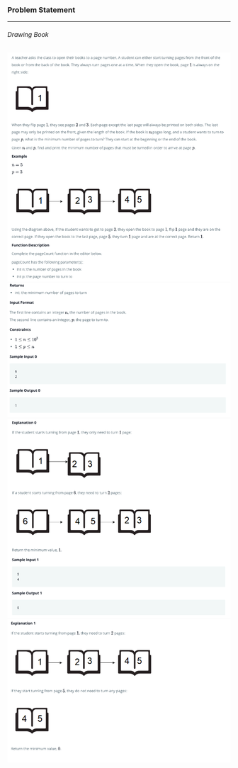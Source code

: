 ### Problem Statement

---

###### Drawing Book

![](./que1.png)
![](./que2.png)
![](./que3.png)
![](./que4.png)
